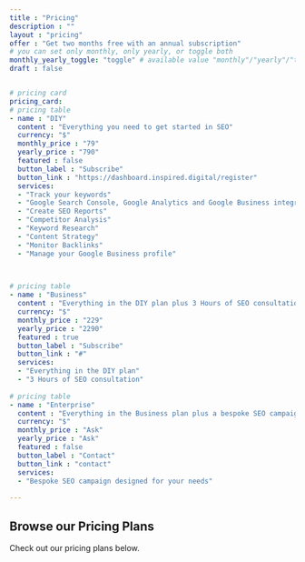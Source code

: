 ```yaml
---
title : "Pricing"
description : ""
layout : "pricing"
offer : "Get two months free with an annual subscription"
# you can set only monthly, only yearly, or toggle both
monthly_yearly_toggle: "toggle" # available value "monthly"/"yearly"/"toggle"
draft : false


# pricing card
pricing_card:
# pricing table
- name : "DIY"
  content : "Everything you need to get started in SEO"
  currency: "$"
  monthly_price : "79"
  yearly_price : "790"
  featured : false
  button_label : "Subscribe"
  button_link : "https://dashboard.inspired.digital/register"
  services:
  - "Track your keywords"
  - "Google Search Console, Google Analytics and Google Business integration"
  - "Create SEO Reports"
  - "Competitor Analysis"
  - "Keyword Research"
  - "Content Strategy"
  - "Monitor Backlinks"
  - "Manage your Google Business profile"


  
# pricing table
- name : "Business"
  content : "Everything in the DIY plan plus 3 Hours of SEO consultation per month"
  currency: "$"
  monthly_price : "229"
  yearly_price : "2290"
  featured : true
  button_label : "Subscribe"
  button_link : "#"
  services:
  - "Everything in the DIY plan"
  - "3 Hours of SEO consultation"
  
# pricing table
- name : "Enterprise"
  content : "Everything in the Business plan plus a bespoke SEO campaign"
  currency: "$"
  monthly_price : "Ask"
  yearly_price : "Ask"
  featured : false
  button_label : "Contact"
  button_link : "contact"
  services:
  - "Bespoke SEO campaign designed for your needs"
  
---
```


## Browse our **Pricing Plans**
Check out our pricing plans below.

<script async src="https://js.stripe.com/v3/pricing-table.js"></script>
<stripe-pricing-table pricing-table-id="prctbl_1OpybcBOoatjHAlZhtvqPQ8A"
publishable-key="pk_live_51MhvhpBOoatjHAlZgQIibtcEHQEVLqXDy7pAoTCT4wPTXMgvfPY9OfvC3ib76ctjvNe6mvC2mhPYyTYApH9XnFCl00oChy9rDd">
</stripe-pricing-table>